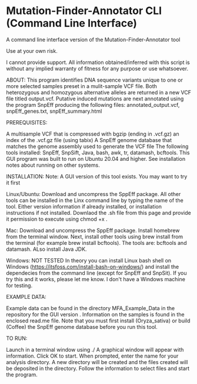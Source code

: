 # Mutation-Finder-Annotator CLI (Command Line Interface)
A command line interface version of the Mutation-Finder-Annotator tool




Use at your own risk.

I cannot provide support. All information obtained/inferred with this script is without any implied warranty of fitness for any purpose or use whatsoever.

ABOUT: This program identifies DNA sequence variants unique to one or more selected samples preset in a mulit-sample VCF file. Both heterozygous and homozygous alternative alleles are returned in a new VCF file titled output.vcf. Putative induced mutations are next annotated using the program SnpEff producing the following files: annotated_output.vcf, snpEff_genes.txt, snpEff_summary.html

PREREQUISITES:

A multisample VCF that is compressed with bgzip (ending in .vcf.gz)
an index of the .vcf.gz file (using tabix)
A SnpEff genome database that matches the genome assembly used to generate the VCF file
The following tools installed: SnpEff, SnpSift, Java, bash, awk, tr, datamash, bcftools. This GUI program was built to run on Ubuntu 20.04 and higher. See installation notes about running on other systems.

INSTALLATION:
Note: A GUI version of this tool exists.  You may want to try it first

Linux/Ubuntu: Download and uncompress the SppEff package. All other tools can be installed in the Linx command line by typing the name of the tool. Either version information if already installed, or installation instructions if not installed. Downlaod the .sh file from this page and provide it permission to execute using chmod +x .

Mac: Download and uncompress the SppEff package. Install homebrew from the terminal window. Next, install other tools using brew install from the terminal (for example brew install bcftools). The tools are: bcftools and datamash. ALso install Java JDK. 

Windows: NOT TESTED In theory you can install Linux bash shell on Windows (https://itsfoss.com/install-bash-on-windows/) and install the dependecies from the command line (except for SnpEff and SnpSit). If you try this and it works, please let me know. I don't have a Windows machine for testing.

EXAMPLE DATA:

Example data can be found in the directory MFA_Example_Data in the repository for the GUI version . Information on the samples is found in the enclosed read.me file. Note that you must first install (Oryza_sativa) or build (Coffee) the SnpEff genome database before you run this tool.

TO RUN:

Launch in a terminal window using ./ A graphical window will appear with information. Click OK to start. When prompted, enter the name for your analysis directory. A new directory will be created and the files created will be deposited in the directory. Follow the information to select files and start the program.
